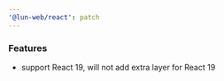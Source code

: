 ```yaml
---
'@lun-web/react': patch
---
```


### Features

- support React 19, will not add extra layer for React 19